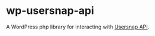 # wp-usersnap-api
A WordPress php library for interacting with [Usersnap API](https://usersnap.com/docs).
